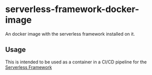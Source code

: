 # serverless-framework-docker-image

An docker image with the serverless framework installed on it.

## Usage
This is intended to be used as a container in a CI/CD pipeline for the [Serverless Framework](https://www.serverless.com/)